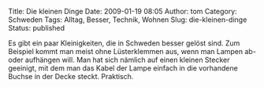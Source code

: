 Title: Die kleinen Dinge
Date: 2009-01-19 08:05
Author: tom
Category: Schweden
Tags: Alltag, Besser, Technik, Wohnen
Slug: die-kleinen-dinge
Status: published

Es gibt ein paar Kleinigkeiten, die in Schweden besser gelöst sind. Zum
Beispiel kommt man meist ohne Lüsterklemmen aus, wenn man Lampen ab-
oder aufhängen will. Man hat sich nämlich auf einen kleinen Stecker
geeinigt, mit dem man das Kabel der Lampe einfach in die vorhandene
Buchse in der Decke steckt. Praktisch.

